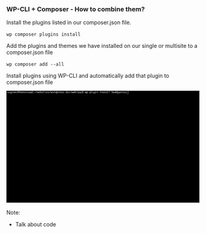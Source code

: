 ### WP-CLI + Composer - How to combine them?

Install the plugins listed in our composer.json file.

```
wp composer plugins install
```

Add the plugins and themes we have installed on our single or multisite to a composer.json file

```
wp composer add --all
```

Install plugins using WP-CLI and automatically add that plugin to composer.json file

![wp-composer-hook](../images/wp-composer-plugin-install-hook.gif)

Note:
- Talk about code